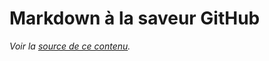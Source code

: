 Markdown à la saveur GitHub
===========================

*Voir la [source de ce contenu](http://github.github.com/github-flavored-markdown/sample_content.html).*
